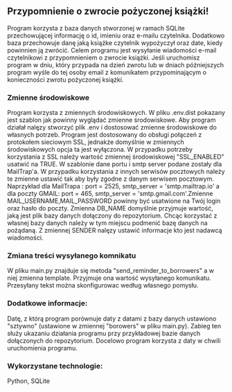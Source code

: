 ## Przypomnienie o zwrocie pożyczonej książki!

Program korzysta z baza danych stworzonej w ramach SQLite przechowującej informację o id, imieniu oraz e-mailu czytelnika. Dodatkowo baza przechowuje danę jaką książke czytelnik wypożyczył oraz date, kiedy powinnien ją zwrócić.
Celem programu jest wysyłanie wiadomości e-mail czytelnikowi z przypomnieniem o zwrocie książki.
Jeśli uruchomisz program w dniu, który przypada na dzień zwrotu lub w dniach późniejszych program wyśle do tej osoby email z komunikatem przypominającym o konieczności zwrotu pożyczonej książki.

### Zmienne środowiskowe
Program korzysta z zmiennych środowiskowych. W pliku .env.dist pokazany jest szablon jak powinny wyglądać zmienne środowiskowe.
Aby program działał nalęzy stworzyć plik .env i dostosować zmienne środowiskowe do własnych potrzeb.
Program jest dostosowany do obsługi połączeń z protokołem sieciowym SSL, jednakże domyślnie w zmiennych środowiskowych opcja ta jest wyłączona. W przypadku potrzeby korzystania z SSL należy wartość zmiennej środowiskowej "SSL_ENABLED" usatwić na TRUE.
W szablonie dane portu i smtp server podane zostały dla MailTrap'a. W przypadku korzystania z innych serwisów pocztowych należy te zmienne ustawić tak aby były zgodne z danym serwisem pocztowym. Naprzykład dla MailTrapa : port = 2525, smtp_server = 'smtp.mailtrap.io' a dla poczty GMAIL: port = 465, smtp_server = 'smtp.gmail.com'.Zmienne  MAIL_USERNAME,MAIL_PASSWORD powinny być usatwione na Twój login oraz hasło do poczty. Zmienna DB_NAME domyślnie przyjmuje wartość, jaką jest plik bazy danych dołączony do repozytorium. Chcąc korzystać z własnej bazy danych należy w tym miejscu podmenić bazę danych na pożądaną.
Z zmiennej SENDER nalęzy ustawić informacje kto jest nadawcą wiadomości.

### Zmiana treści wysyłanego komnikatu

W pliku main.py znajduje się metoda "send_reminder_to_borrowers" a w niej zmienna template. Przyjmuje ona wartość wysyłanego komunikatu. Przesyłany tekst można skonfigurowac według własnego pomysłu.

### Dodatkowe informacje: 
 Datę, z którą program porównuje daty z datami z bazy danych ustawiono "sztywno" (ustawione w zmiennej "borowers" w pliku main.py). Zabieg ten służy ukazaniu działania programu przy przykładowej bazie danych dołączonych do repozytorium.
 Docelowo program korzysta z daty w chwili uruchomienia programu.
 
 ### Wykorzystane technologie:
 Python,
 SQLite

